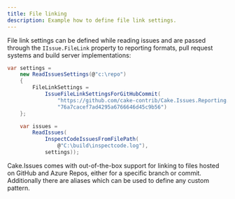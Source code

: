 ```yaml
---
title: File linking
description: Example how to define file link settings.
---
```


File link settings can be defined while reading issues and are passed through the `IIssue.FileLink` property to
reporting formats, pull request systems and build server implementations:

```csharp
var settings =
    new ReadIssuesSettings(@"c:\repo")
    {
        FileLinkSettings =
            IssueFileLinkSettingsForGitHubCommit(
                "https://github.com/cake-contrib/Cake.Issues.Reporting.Generic",
                "76a7cacef7ad4295a6766646d45c9b56")
    };

    var issues =
        ReadIssues(
            InspectCodeIssuesFromFilePath(
                @"C:\build\inspectcode.log"),
            settings));
```

Cake.Issues comes with out-of-the-box support for linking to files hosted on GitHub and Azure Repos,
either for a specific branch or commit. Additionally there are aliases which can be used to define any custom pattern.
